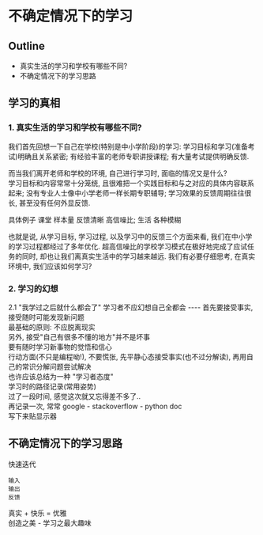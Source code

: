 # 不确定情况下的学习


## Outline
- 真实生活的学习和学校有哪些不同?
- 不确定情况下的学习思路


## 学习的真相

### 1. 真实生活的学习和学校有哪些不同?  
我们首先回想一下自己在学校(特别是中小学阶段)的学习: 学习目标和学习(准备考试)明确且关系紧密; 有经验丰富的老师专职讲授课程; 有大量考试提供明确反馈.

而当我们离开老师和学校的环境, 自己进行学习时, 面临的情况又是什么?    
学习目标和内容常常十分笼统, 且很难把一个实践目标和与之对应的具体内容联系起来; 没有专业人士像中小学老师一样长期专职辅导; 学习效果的反馈周期往往很长, 甚至没有任何外显反馈.

具体例子 课堂 样本量 反馈清晰 高信噪比; 生活 各种模糊 

也就是说, 从学习目标, 学习过程, 以及学习中的反馈三个方面来看, 我们在中小学的学习过程都经过了多年优化. 超高信噪比的学校学习模式在极好地完成了应试任务的同时, 却也让我们离真实生活中的学习越来越远. 我们有必要仔细思考, 在真实环境中, 我们应该如何学习?

### 2. 学习的幻想
2.1 "我学过之后就什么都会了"
学习者不应幻想自己全都会 ---- 首先要接受事实, 接受随时可能发现新问题  
最基础的原则: 不应脱离现实  
另外, 接受"自己有很多不懂的地方"并不是坏事  
要有随时学习新事物的觉悟和信心  
行动方面(不只是编程呦!), 不要慌张, 先平静心态接受事实(也不过分解读), 再用自己的常识分解问题尝试解决  
也许应该总结为一种 "学习者态度"  
学习时的路径记录(常用姿势)  
过了一段时间, 感觉这次就又忘得差不多了..  
再记录一次, 常常 google - stackoverflow - python doc  
写下来贴显示器  

## 不确定情况下的学习思路

快速迭代  
```
输入   
输出  
反馈  
```

真实 + 快乐 = 优雅  
创造之美 - 学习之最大趣味